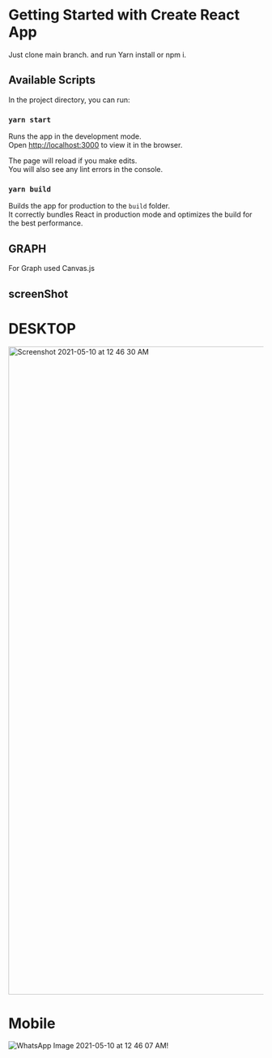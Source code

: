 # Getting Started with Create React App

Just clone main branch. and  run Yarn install or npm i.

## Available Scripts

In the project directory, you can run:

### `yarn start`

Runs the app in the development mode.\
Open [http://localhost:3000](http://localhost:3000) to view it in the browser.

The page will reload if you make edits.\
You will also see any lint errors in the console.



### `yarn build`

Builds the app for production to the `build` folder.\
It correctly bundles React in production mode and optimizes the build for the best performance.




## GRAPH 
 For Graph used Canvas.js

## screenShot
# DESKTOP
[
<img width="1278" alt="Screenshot 2021-05-10 at 12 46 30 AM" src="https://user-images.githubusercontent.com/42296984/117586567-8c972c80-b136-11eb-8e95-a6697de12d64.png">
](url)
# Mobile
![WhatsApp Image 2021-05-10 at 12 46 07 AM](https://user-images.githubusercontent.com/42296984/117586586-b2243600-b136-11eb-968a-38bc7e867cf1.jpeg)!
